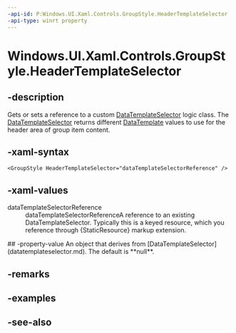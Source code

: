 ```yaml
---
-api-id: P:Windows.UI.Xaml.Controls.GroupStyle.HeaderTemplateSelector
-api-type: winrt property
---
```


<!-- Property syntax
public Windows.UI.Xaml.Controls.DataTemplateSelector HeaderTemplateSelector { get;  set; }
-->

# Windows.UI.Xaml.Controls.GroupStyle.HeaderTemplateSelector

## -description
Gets or sets a reference to a custom [DataTemplateSelector](datatemplateselector.md) logic class. The [DataTemplateSelector](datatemplateselector.md) returns different [DataTemplate](../windows.ui.xaml/datatemplate.md) values to use for the header area of group item content.



## -xaml-syntax
```xaml
<GroupStyle HeaderTemplateSelector="dataTemplateSelectorReference" />
```


## -xaml-values
<dl><dt>dataTemplateSelectorReference</dt><dd>dataTemplateSelectorReferenceA reference to an existing DataTemplateSelector. Typically this is a keyed resource, which you reference through {StaticResource} markup extension.</dd>
</dl>
## -property-value
An object that derives from [DataTemplateSelector](datatemplateselector.md). The default is **null**.

## -remarks

## -examples

## -see-also
